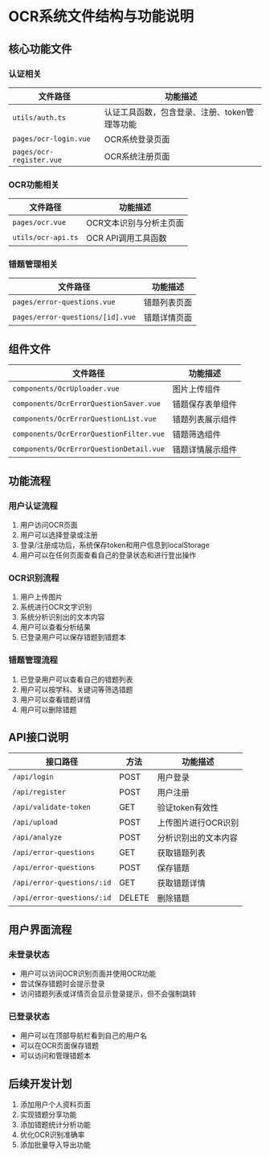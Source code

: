 # OCR系统文件结构与功能说明

## 核心功能文件

### 认证相关

| 文件路径 | 功能描述 |
|---------|--------|
| `utils/auth.ts` | 认证工具函数，包含登录、注册、token管理等功能 |
| `pages/ocr-login.vue` | OCR系统登录页面 |
| `pages/ocr-register.vue` | OCR系统注册页面 |

### OCR功能相关

| 文件路径 | 功能描述 |
|---------|--------|
| `pages/ocr.vue` | OCR文本识别与分析主页面 |
| `utils/ocr-api.ts` | OCR API调用工具函数 |

### 错题管理相关

| 文件路径 | 功能描述 |
|---------|--------|
| `pages/error-questions.vue` | 错题列表页面 |
| `pages/error-questions/[id].vue` | 错题详情页面 |

## 组件文件

| 文件路径 | 功能描述 |
|---------|--------|
| `components/OcrUploader.vue` | 图片上传组件 |
| `components/OcrErrorQuestionSaver.vue` | 错题保存表单组件 |
| `components/OcrErrorQuestionList.vue` | 错题列表展示组件 |
| `components/OcrErrorQuestionFilter.vue` | 错题筛选组件 |
| `components/OcrErrorQuestionDetail.vue` | 错题详情展示组件 |

## 功能流程

### 用户认证流程

1. 用户访问OCR页面
2. 用户可以选择登录或注册
3. 登录/注册成功后，系统保存token和用户信息到localStorage
4. 用户可以在任何页面查看自己的登录状态和进行登出操作

### OCR识别流程

1. 用户上传图片
2. 系统进行OCR文字识别
3. 系统分析识别出的文本内容
4. 用户可以查看分析结果
5. 已登录用户可以保存错题到错题本

### 错题管理流程

1. 已登录用户可以查看自己的错题列表
2. 用户可以按学科、关键词等筛选错题
3. 用户可以查看错题详情
4. 用户可以删除错题

## API接口说明

| 接口路径 | 方法 | 功能描述 |
|---------|-----|--------|
| `/api/login` | POST | 用户登录 |
| `/api/register` | POST | 用户注册 |
| `/api/validate-token` | GET | 验证token有效性 |
| `/api/upload` | POST | 上传图片进行OCR识别 |
| `/api/analyze` | POST | 分析识别出的文本内容 |
| `/api/error-questions` | GET | 获取错题列表 |
| `/api/error-questions` | POST | 保存错题 |
| `/api/error-questions/:id` | GET | 获取错题详情 |
| `/api/error-questions/:id` | DELETE | 删除错题 |

## 用户界面流程

### 未登录状态

- 用户可以访问OCR识别页面并使用OCR功能
- 尝试保存错题时会提示登录
- 访问错题列表或详情页会显示登录提示，但不会强制跳转

### 已登录状态

- 用户可以在顶部导航栏看到自己的用户名
- 可以在OCR页面保存错题
- 可以访问和管理错题本

## 后续开发计划

1. 添加用户个人资料页面
2. 实现错题分享功能
3. 添加错题统计分析功能
4. 优化OCR识别准确率
5. 添加批量导入导出功能 